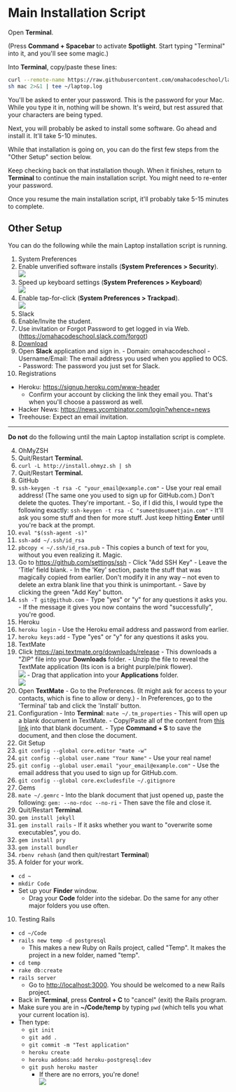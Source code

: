 # Main Installation Script

Open **Terminal**.

(Press **Command + Spacebar** to activate **Spotlight**. Start typing "Terminal" into it, and you'll see some magic.)

Into **Terminal**, copy/paste these lines:

```bash
curl --remote-name https://raw.githubusercontent.com/omahacodeschool/laptop/master/mac
sh mac 2>&1 | tee ~/laptop.log
```

You'll be asked to enter your password. This is the password for your Mac. While you type it in, nothing will be shown. It's weird, but rest assured that your characters are being typed.

Next, you will probably be asked to install some software. Go ahead and install it. It'll take 5-10 minutes.

While that installation is going on, you can do the first few steps from the "Other Setup" section below.

Keep checking back on that installation though. When it finishes, return to **Terminal** to continue the main installation script. You might need to re-enter your password.

Once you resume the main installation script, it'll probably take 5-15 minutes to complete.

## Other Setup

You can do the following while the main Laptop installation script is running.

1. System Preferences
  1. Enable unverified software installs (**System Preferences > Security**).  
  ![](http://cl.ly/ZPqP/Screen%20Shot%202015-01-22%20at%201.20.46%20PM.png)
  2. Speed up keyboard settings (**System Preferences > Keyboard**)  
  ![](http://cl.ly/ZPnC/Screen%20Shot%202015-01-22%20at%201.21.45%20PM.png)
  3. Enable tap-for-click (**System Preferences > Trackpad**).  
  ![](http://cl.ly/ZQdH/Screen%20Shot%202015-01-22%20at%201.23.37%20PM.png)
2. Slack
  1. Enable/Invite the student.
  2. Use invitation or Forgot Password to get logged in via Web.   (https://omahacodeschool.slack.com/forgot)
  3. [Download](https://itunes.apple.com/us/app/slack/id803453959)
  4. Open **Slack** application and sign in.
    - Domain: omahacodeschool
    - Username/Email: The email address you used when you applied to OCS.
    - Password: The password you just set for Slack.
3. Registrations
  - Heroku: https://signup.heroku.com/www-header
    - Confirm your account by clicking the link they email you. That's when you'll choose a password as well.
  - Hacker News: https://news.ycombinator.com/login?whence=news
  - Treehouse: Expect an email invitation.
  
---

**Do not** do the following until the main Laptop installation script is complete.

4. OhMyZSH
  1. Quit/Restart **Terminal.**
  2. `curl -L http://install.ohmyz.sh | sh`
  3. Quit/Restart **Terminal.**
5. GitHub
  1. `ssh-keygen -t rsa -C "your_email@example.com"` - Use your real email address! (The same one you used to sign up for GitHub.com.) Don't delete the quotes. They're important.
    - So, if I did this, I would type the following exactly: `ssh-keygen -t rsa -C "sumeet@sumeetjain.com"`
    - It'll ask you some stuff and then for more stuff. Just keep hitting **Enter** until you're back at the prompt.
  2. `eval "$(ssh-agent -s)"`
  3. `ssh-add ~/.ssh/id_rsa`
  4. `pbcopy < ~/.ssh/id_rsa.pub` - This copies a bunch of text for you, without you even realizing it. Magic.
  5. Go to https://github.com/settings/ssh
    - Click "Add SSH Key"
    - Leave the 'Title' field blank.
    - In the 'Key' section, paste the stuff that was magically copied from earlier. Don't modify it in any way – not even to delete an extra blank line that you think is unimportant.
    - Save by clicking the green "Add Key" button.
  6. `ssh -T git@github.com`
    - Type "yes" or "y" for any questions it asks you.
    - If the message it gives you now contains the word "successfully", you're good.
6. Heroku
  1. `heroku login`
    - Use the Heroku email address and password from earlier.
  2. `heroku keys:add`
    - Type "yes" or "y" for any questions it asks you.
7. TextMate
  1. Click https://api.textmate.org/downloads/release
    - This downloads a "ZIP" file into your **Downloads** folder.
    - Unzip the file to reveal the TextMate application (Its icon is a bright purple/pink flower).  
    ![](http://cl.ly/ZPhF/2015-01-22%2015_03_33.gif)
    - Drag that application into your **Applications** folder.  
    ![](http://cl.ly/ZQNx/2015-01-22%2015_03_50.gif)
  2. Open **TextMate**
    - Go to the Preferences. (It might ask for access to your contacts, which is fine to allow or deny.)
    - In Preferences, go to the 'Terminal' tab and click the 'Install' button.
  3. Configuration
    - Into **Terminal**: `mate ~/.tm_properties` - This will open up a blank document in TextMate.
    - Copy/Paste all of the content from [this link](https://raw.githubusercontent.com/omahacodeschool/laptop/master/tm_properties_example) into that blank document.
    - Type **Command + S** to save the document, and then close the document.
7. Git Setup
  1. `git config --global core.editor "mate -w"`
  2. `git config --global user.name "Your Name"` - Use your real name!
  3. `git config --global user.email "your_email@example.com"` - Use the email address that you used to sign up for GitHub.com.
  4. `git config --global core.excludesfile ~/.gitignore`
7. Gems
  1. `mate ~/.gemrc`
    - Into the blank document that just opened up, paste the following:
    `gem: --no-rdoc --no-ri`
    - Then save the file and close it.
  2. Quit/Restart **Terminal**.
  3. `gem install jekyll`
  4. `gem install rails`
    - If it asks whether you want to "overwrite some executables", you do.
  5. `gem install pry`
  6. `gem install bundler`
8. `rbenv rehash` (and then quit/restart **Terminal**)
9. A folder for your work.
  - `cd ~`
  - `mkdir Code`
  - Set up your **Finder** window.
    - Drag your **Code** folder into the sidebar. Do the same for any other major folders you use often.
10. Testing Rails
  - `cd ~/Code`
  - `rails new temp -d postgresql`
    - This makes a new Ruby on Rails project, called "Temp". It makes the project in a new folder, named "temp".
  - `cd temp`
  - `rake db:create`
  - `rails server`
    - Go to <http://localhost:3000>. You should be welcomed to a new Rails project.
  - Back in **Terminal**, press **Control + C** to "cancel" (exit) the Rails program.
  - Make sure you are in **~/Code/temp** by typing `pwd` (which tells you what your current location is).
  - Then type:
    - `git init`
    - `git add .`
    - `git commit -m "Test application"`
    - `heroku create`
    - `heroku addons:add heroku-postgresql:dev`
    - `git push heroku master`
      - If there are no errors, you're done!  
      ![](http://cl.ly/ZPYM/18rm2xn1of2b9gif.gif)
